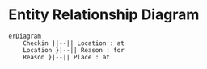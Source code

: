 # Entity Relationship Diagram

```mermaid
erDiagram
    Checkin }|--|| Location : at
    Location }|--|| Reason : for
    Reason }|--|| Place : at
```
